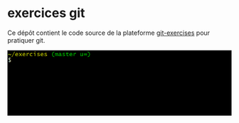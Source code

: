 # exercices git












Ce dépôt contient le code source de la plateforme [git-exercises](https://gitexercises.fracz.com/) pour pratiquer git.












![git-exercises](frontend/public/images/intro.gif)
